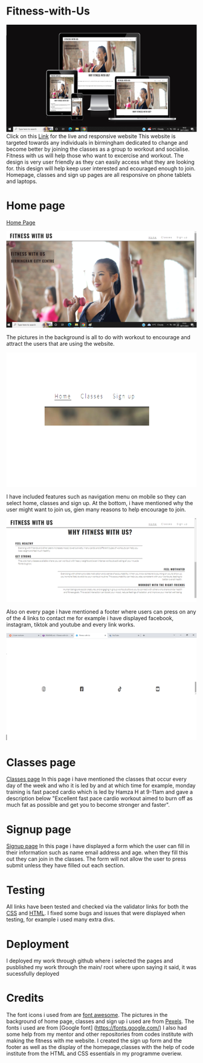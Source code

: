 # Fitness-with-Us

![live](assets/css/images/live.png)
Click on this [Link](https://ui.dev/amiresponsive?url=https://ibraheemcodes.github.io/Fitness-with-Us/index.html) for the live and responsive website
This website is targeted towards any individuals in birmingham dedicated to change and become better by joining the classes as a group to workout and socialise. Fitness with us will help those who want to excercise and workout. 
The design is very user friendly as they can easily access what they are looking for.
this design will help keep user interested and ecouraged enough to join.
Homepage, classes and sign up pages are all responsive on phone tablets and laptops.

# Home page 
[Home Page](https://ibraheemcodes.github.io/Fitness-with-Us/index.html)

![live](assets/css/images/frontpage.png)

The pictures in the background is all to do with workout to encourage and attract the users that are using the website. 

![live](assets/css/images/tab.png)


I have included features such as navigation menu on mobile so they can select home, classes and sign up.
At the bottom, i have mentioned why the user might want to join us, gien many reasons to help encourage to join.

![live](assets/css/images/front2.png)

Also on every page i have mentioned a footer where users can press on any of the 4 links to contact me for example i have displayed facebook, instagram, tiktok and youtube and every link works.

![live](assets/css/images/btab.png)

# Classes page
[Classes page](https://ibraheemcodes.github.io/Fitness-with-Us/classes.html)
In this page i have mentioned the classes that occur every day of the week and who it is led by and at which time for example, monday training is fast paced cardio which is led by Hamza H at 9-11am and gave a description below "Excellent fast pace cardio workout aimed to burn off as much fat as possible and get you to become stronger and faster".

# Signup page
[Signup page](https://ibraheemcodes.github.io/Fitness-with-Us/signup.html)
In this page i have displayed a form which the user can fill in their information such as name email address and age. when they fill this out they can join in the classes. The form will not allow the user to press submit unless they have filled out each section.

# Testing
All links have been tested and checked via the validator links for both the [CSS](https://jigsaw.w3.org/css-validator/validator
) and [HTML](https://validator.w3.org/nu/#textarea
).
I fixed some bugs and issues that were displayed when testing, for example i used many extra divs.

# Deployment
I deployed my work through github where i selected the pages and pusblished my work through the main/ root where upon saying it said, it was sucessfully deployed

# Credits
The font icons i used from are [font awesome](https://fontawesome.com/v4/icons/).
The pictures in the background of home page, classes and sign up i used are from [Pexels](https://www.pexels.com/).
The fonts i used are from [Google font] (https://fonts.google.com/)
I also had some help from my mentor and other repositories from codes institute with making the fitness with me website.
I created the sign up form and the footer as well as the display of the homepage,classes with the help of code institute from the HTML and CSS essentials in my programme overiew.
